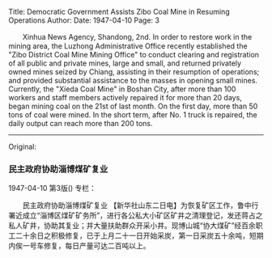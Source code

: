 Title: Democratic Government Assists Zibo Coal Mine in Resuming Operations
Author:
Date: 1947-04-10
Page: 3

　　Xinhua News Agency, Shandong, 2nd. In order to restore work in the mining area, the Luzhong Administrative Office recently established the "Zibo District Coal Mine Mining Office" to conduct clearing and registration of all public and private mines, large and small, and returned privately owned mines seized by Chiang, assisting in their resumption of operations; and provided substantial assistance to the masses in opening small mines. Currently, the "Xieda Coal Mine" in Boshan City, after more than 100 workers and staff members actively repaired it for more than 20 days, began mining coal on the 21st of last month. On the first day, more than 50 tons of coal were mined. In the short term, after No. 1 truck is repaired, the daily output can reach more than 200 tons.



<hr /> 

Original: 


### 民主政府协助淄博煤矿复业

1947-04-10
第3版()
专栏：

　　民主政府协助淄博煤矿复业
    【新华社山东二日电】为恢复矿区工作，鲁中行署近成立“淄博区煤矿矿务所”，进行各公私大小矿区矿井之清理登记，发还蒋占之私人矿井，协助其复业；并大量扶助群众开采小井。现博山城“协大煤矿”经百余职工二十余日之积极修复，已于上月二十一日开始采炭，第一日采炭五十余吨，短期内俟一号车修复，每日产量可达二百吨以上。
